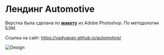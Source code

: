 # Лендинг Automotive

Верстка была сделана по **[макету](https://github.com/vadyapan/landing_automotive/blob/main/design/template.psd)** из Adobe Photoshop. По методологии БЭМ.

Ссылка на сайт: https://vadyapan.github.io/automotive/

![Design](https://github.com/vladpantyukhin/landing_automotive/blob/main/design/layout.png)
